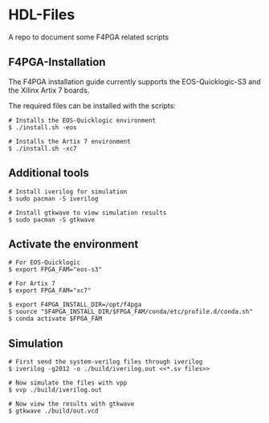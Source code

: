 # HDL-Files

A repo to document some F4PGA related scripts

## F4PGA-Installation

The F4PGA installation guide currently supports the EOS-Quicklogic-S3 and the Xilinx Artix 7 boards.

The required files can be installed with the scripts:

``` 
# Installs the EOS-Quicklogic environment
$ ./install.sh -eos

# Installs the Artix 7 environment
$ ./install.sh -xc7
```

## Additional tools

```
# Install iverilog for simulation
$ sudo pacman -S iverilog

# Install gtkwave to view simulation results
$ sudo pacman -S gtkwave
```

## Activate the environment

```
# For EOS-Quicklogic
$ export FPGA_FAM="eos-s3"

# For Artix 7
$ export FPGA_FAM="xc7"

$ export F4PGA_INSTALL_DIR=/opt/f4pga
$ source "$F4PGA_INSTALL_DIR/$FPGA_FAM/conda/etc/profile.d/conda.sh"
$ conda activate $FPGA_FAM
```

## Simulation

```
# First send the system-verilog files through iverilog
$ iverilog -g2012 -o ./build/iverilog.out <<*.sv files>>

# Now simulate the files with vpp
$ vvp ./build/iverilog.out 

# Now view the results with gtkwave
$ gtkwave ./build/out.vcd
```
